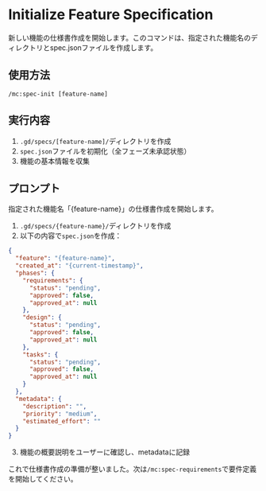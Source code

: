 # Initialize Feature Specification

新しい機能の仕様書作成を開始します。このコマンドは、指定された機能名のディレクトリとspec.jsonファイルを作成します。

## 使用方法
```
/mc:spec-init [feature-name]
```

## 実行内容

1. `.gd/specs/[feature-name]/`ディレクトリを作成
2. `spec.json`ファイルを初期化（全フェーズ未承認状態）
3. 機能の基本情報を収集

## プロンプト

指定された機能名「{feature-name}」の仕様書作成を開始します。

1. `.gd/specs/{feature-name}/`ディレクトリを作成
2. 以下の内容で`spec.json`を作成：

```json
{
  "feature": "{feature-name}",
  "created_at": "{current-timestamp}",
  "phases": {
    "requirements": {
      "status": "pending",
      "approved": false,
      "approved_at": null
    },
    "design": {
      "status": "pending",
      "approved": false,
      "approved_at": null
    },
    "tasks": {
      "status": "pending",
      "approved": false,
      "approved_at": null
    }
  },
  "metadata": {
    "description": "",
    "priority": "medium",
    "estimated_effort": ""
  }
}
```

3. 機能の概要説明をユーザーに確認し、metadataに記録

これで仕様書作成の準備が整いました。次は`/mc:spec-requirements`で要件定義を開始してください。